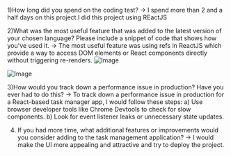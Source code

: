 1)How long did you spend on the coding test? 
-> I spend more than 2 and a half days on this project.I did this project using REactJS


2)What was the most useful feature that was added to the latest version of your chosen language? Please include a snippet of code that shows how you've used it.
-> The most useful feature was using refs in ReactJS which provide a way to access DOM elements or React components directly without triggering re-renders.
![Image](https://github.com/user-attachments/assets/13065557-3295-41ad-85b8-d4e481847668)

![Image](https://github.com/user-attachments/assets/b7926604-ad98-468f-93c3-f3d88aef5b4d)


3)How would you track down a performance issue in production? Have you ever had to do this?
-> To track down a performance issue in production for a React-based task manager app, I would follow these steps:
  a) Use browser developer tools like Chrome Devtools to check for slow components.
  b) Look for event listener leaks or unnecessary state updates.

  
 4) If you had more time, what additional features or improvements would you consider adding to the task management application?
 -> I would make the UI more appealing and attractive and try to deploy the project.
